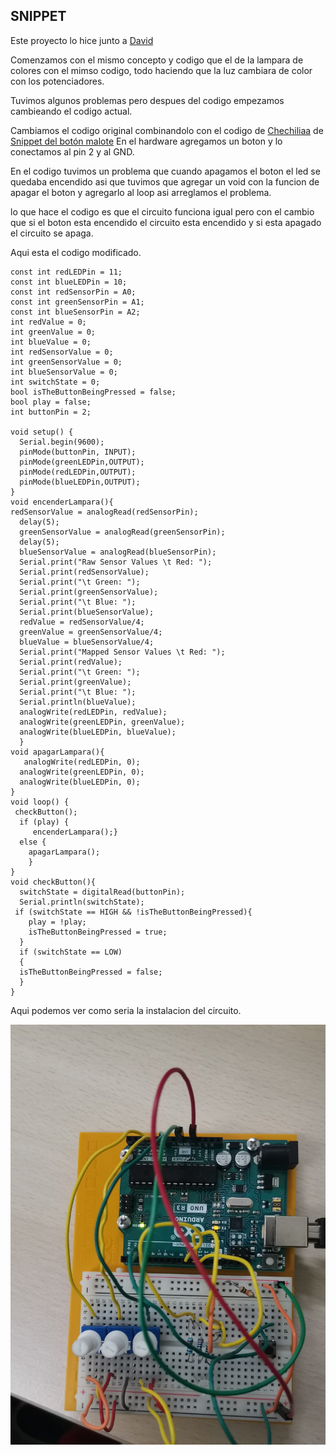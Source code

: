## SNIPPET

Este proyecto lo hice junto a [David](https://github.com/DavidMenCam)

Comenzamos con el mismo concepto y codigo que el de la lampara de colores con el mimso codigo, todo haciendo que la luz cambiara de color con los potenciadores.

Tuvimos algunos problemas pero despues del codigo  empezamos cambieando el codigo actual.

Cambiamos el codigo original combinandolo con el codigo de [Chechiliaa](https://github.com/chechiliaa) de [Snippet del botón malote](https://github.com/chechiliaa/arduino/blob/main/snippet_kill_switch.cpp)
En el hardware agregamos un boton y lo conectamos al pin 2 y al GND.

En el codigo tuvimos un problema que cuando apagamos el boton el led se quedaba encendido asi que tuvimos que agregar un void con la funcion de apagar el boton y agregarlo al loop asi arreglamos el problema.

lo que hace el codigo es que el circuito funciona igual pero con el cambio que si el boton esta encendido el circuito esta encendido y si esta apagado el circuito se apaga.

Aqui esta el codigo modificado.

```const int greenLEDPin = 9;
const int redLEDPin = 11;
const int blueLEDPin = 10;
const int redSensorPin = A0;
const int greenSensorPin = A1;
const int blueSensorPin = A2;
int redValue = 0;
int greenValue = 0;
int blueValue = 0;
int redSensorValue = 0;
int greenSensorValue = 0;
int blueSensorValue = 0;
int switchState = 0;
bool isTheButtonBeingPressed = false;
bool play = false;
int buttonPin = 2;

void setup() {
  Serial.begin(9600);
  pinMode(buttonPin, INPUT);
  pinMode(greenLEDPin,OUTPUT);
  pinMode(redLEDPin,OUTPUT);
  pinMode(blueLEDPin,OUTPUT);
}
void encenderLampara(){
redSensorValue = analogRead(redSensorPin);
  delay(5);
  greenSensorValue = analogRead(greenSensorPin);
  delay(5);
  blueSensorValue = analogRead(blueSensorPin);
  Serial.print("Raw Sensor Values \t Red: ");
  Serial.print(redSensorValue);
  Serial.print("\t Green: ");
  Serial.print(greenSensorValue);
  Serial.print("\t Blue: ");
  Serial.print(blueSensorValue);
  redValue = redSensorValue/4;
  greenValue = greenSensorValue/4;
  blueValue = blueSensorValue/4;
  Serial.print("Mapped Sensor Values \t Red: ");
  Serial.print(redValue);
  Serial.print("\t Green: ");
  Serial.print(greenValue);
  Serial.print("\t Blue: ");
  Serial.println(blueValue);
  analogWrite(redLEDPin, redValue);
  analogWrite(greenLEDPin, greenValue);
  analogWrite(blueLEDPin, blueValue);
  }
void apagarLampara(){
   analogWrite(redLEDPin, 0);
  analogWrite(greenLEDPin, 0);
  analogWrite(blueLEDPin, 0);
}
void loop() {
 checkButton();
  if (play) {
     encenderLampara();}
  else {
    apagarLampara();
    }  
}
void checkButton(){
  switchState = digitalRead(buttonPin);
  Serial.println(switchState);
 if (switchState == HIGH && !isTheButtonBeingPressed){
    play = !play;
    isTheButtonBeingPressed = true;
  }
  if (switchState == LOW)
  {
  isTheButtonBeingPressed = false;
  }
}
```
Aqui podemos ver como seria la instalacion del circuito.

![](https://github.com/miguelamgel1107/Arduino/blob/main/WhatsApp%20Image%202021-11-30%20at%201.55.18%20PM.jpeg)
